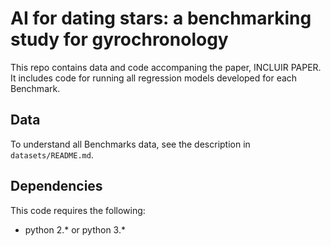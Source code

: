 # AI for dating stars: a benchmarking study for gyrochronology

This repo contains data and code accompaning the paper, INCLUIR PAPER. It includes code for running all regression models developed for each Benchmark.

## Data
To understand all Benchmarks data, see the description in `datasets/README.md`.

## Dependencies
This code requires the following: 
* python 2.* or python 3.*
